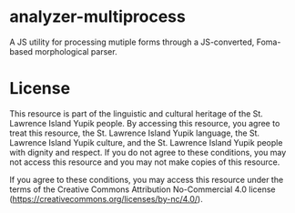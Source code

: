 # analyzer-multiprocess
A JS utility for processing mutiple forms through a JS-converted, Foma-based morphological parser.

# License
This resource is part of the linguistic and cultural heritage of the St. Lawrence Island Yupik people. By accessing this resource, you agree to treat this resource, the St. Lawrence Island Yupik language, the St. Lawrence Island Yupik culture, and the St. Lawrence Island Yupik people with dignity and respect. If you do not agree to these conditions, you may not access this resource and you may not make copies of this resource.

If you agree to these conditions, you may access this resource under the terms of the Creative Commons Attribution No-Commercial 4.0 license (https://creativecommons.org/licenses/by-nc/4.0/).
